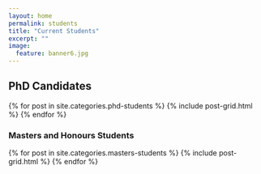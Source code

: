 ```yaml
---
layout: home
permalink: students
title: "Current Students"
excerpt: ""
image:
  feature: banner6.jpg
---
```

<div class="tiles">
  <h2 class="post-title">PhD Candidates</h2>
{% for post in site.categories.phd-students %}
	{% include post-grid.html %}
{% endfor %}
</div><!-- /.tiles -->


### Masters and Honours Students

<div class="tiles">
{% for post in site.categories.masters-students %}
	{% include post-grid.html %}
{% endfor %}
</div><!-- /.tiles -->
